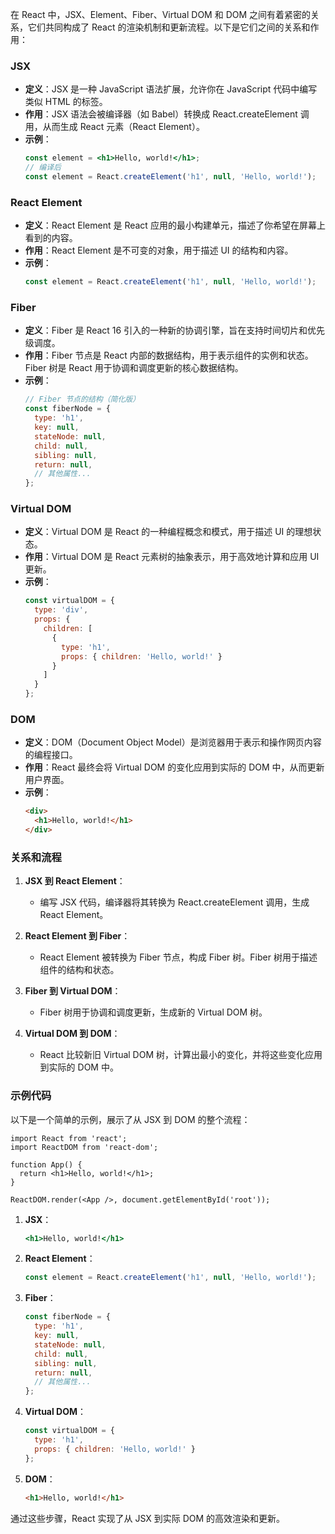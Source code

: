 在 React 中，JSX、Element、Fiber、Virtual DOM 和 DOM 之间有着紧密的关系，它们共同构成了 React 的渲染机制和更新流程。以下是它们之间的关系和作用：

### JSX
- **定义**：JSX 是一种 JavaScript 语法扩展，允许你在 JavaScript 代码中编写类似 HTML 的标签。
- **作用**：JSX 语法会被编译器（如 Babel）转换成 React.createElement 调用，从而生成 React 元素（React Element）。
- **示例**：
  ```jsx
  const element = <h1>Hello, world!</h1>;
  // 编译后
  const element = React.createElement('h1', null, 'Hello, world!');
  ```

### React Element
- **定义**：React Element 是 React 应用的最小构建单元，描述了你希望在屏幕上看到的内容。
- **作用**：React Element 是不可变的对象，用于描述 UI 的结构和内容。
- **示例**：
  ```javascript
  const element = React.createElement('h1', null, 'Hello, world!');
  ```

### Fiber
- **定义**：Fiber 是 React 16 引入的一种新的协调引擎，旨在支持时间切片和优先级调度。
- **作用**：Fiber 节点是 React 内部的数据结构，用于表示组件的实例和状态。Fiber 树是 React 用于协调和调度更新的核心数据结构。
- **示例**：
  ```javascript
  // Fiber 节点的结构（简化版）
  const fiberNode = {
    type: 'h1',
    key: null,
    stateNode: null,
    child: null,
    sibling: null,
    return: null,
    // 其他属性...
  };
  ```

### Virtual DOM
- **定义**：Virtual DOM 是 React 的一种编程概念和模式，用于描述 UI 的理想状态。
- **作用**：Virtual DOM 是 React 元素树的抽象表示，用于高效地计算和应用 UI 更新。
- **示例**：
  ```javascript
  const virtualDOM = {
    type: 'div',
    props: {
      children: [
        {
          type: 'h1',
          props: { children: 'Hello, world!' }
        }
      ]
    }
  };
  ```

### DOM
- **定义**：DOM（Document Object Model）是浏览器用于表示和操作网页内容的编程接口。
- **作用**：React 最终会将 Virtual DOM 的变化应用到实际的 DOM 中，从而更新用户界面。
- **示例**：
  ```html
  <div>
    <h1>Hello, world!</h1>
  </div>
  ```

### 关系和流程

1. **JSX 到 React Element**：
   - 编写 JSX 代码，编译器将其转换为 React.createElement 调用，生成 React Element。

2. **React Element 到 Fiber**：
   - React Element 被转换为 Fiber 节点，构成 Fiber 树。Fiber 树用于描述组件的结构和状态。

3. **Fiber 到 Virtual DOM**：
   - Fiber 树用于协调和调度更新，生成新的 Virtual DOM 树。

4. **Virtual DOM 到 DOM**：
   - React 比较新旧 Virtual DOM 树，计算出最小的变化，并将这些变化应用到实际的 DOM 中。

### 示例代码

以下是一个简单的示例，展示了从 JSX 到 DOM 的整个流程：

```tsx
import React from 'react';
import ReactDOM from 'react-dom';

function App() {
  return <h1>Hello, world!</h1>;
}

ReactDOM.render(<App />, document.getElementById('root'));
```

1. **JSX**：
   ```jsx
   <h1>Hello, world!</h1>
   ```

2. **React Element**：
   ```javascript
   const element = React.createElement('h1', null, 'Hello, world!');
   ```

3. **Fiber**：
   ```javascript
   const fiberNode = {
     type: 'h1',
     key: null,
     stateNode: null,
     child: null,
     sibling: null,
     return: null,
     // 其他属性...
   };
   ```

4. **Virtual DOM**：
   ```javascript
   const virtualDOM = {
     type: 'h1',
     props: { children: 'Hello, world!' }
   };
   ```

5. **DOM**：
   ```html
   <h1>Hello, world!</h1>
   ```

通过这些步骤，React 实现了从 JSX 到实际 DOM 的高效渲染和更新。